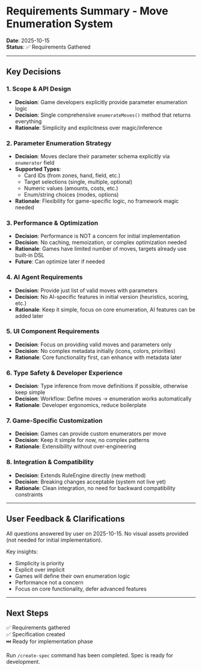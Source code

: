 # Requirements Summary - Move Enumeration System

**Date**: 2025-10-15  
**Status**: ✅ Requirements Gathered

---

## Key Decisions

### 1. Scope & API Design
- **Decision**: Game developers explicitly provide parameter enumeration logic
- **Decision**: Single comprehensive `enumerateMoves()` method that returns everything
- **Rationale**: Simplicity and explicitness over magic/inference

### 2. Parameter Enumeration Strategy  
- **Decision**: Moves declare their parameter schema explicitly via `enumerator` field
- **Supported Types**:
  - Card IDs (from zones, hand, field, etc.)
  - Target selections (single, multiple, optional)
  - Numeric values (amounts, costs, etc.)
  - Enum/string choices (modes, options)
- **Rationale**: Flexibility for game-specific logic, no framework magic needed

### 3. Performance & Optimization
- **Decision**: Performance is NOT a concern for initial implementation
- **Decision**: No caching, memoization, or complex optimization needed
- **Rationale**: Games have limited number of moves, targets already use built-in DSL
- **Future**: Can optimize later if needed

### 4. AI Agent Requirements
- **Decision**: Provide just list of valid moves with parameters
- **Decision**: No AI-specific features in initial version (heuristics, scoring, etc.)
- **Rationale**: Keep it simple, focus on core enumeration, AI features can be added later

### 5. UI Component Requirements
- **Decision**: Focus on providing valid moves and parameters only
- **Decision**: No complex metadata initially (icons, colors, priorities)
- **Rationale**: Core functionality first, can enhance with metadata later

### 6. Type Safety & Developer Experience
- **Decision**: Type inference from move definitions if possible, otherwise keep simple
- **Decision**: Workflow: Define moves → enumeration works automatically
- **Rationale**: Developer ergonomics, reduce boilerplate

### 7. Game-Specific Customization
- **Decision**: Games can provide custom enumerators per move
- **Decision**: Keep it simple for now, no complex patterns
- **Rationale**: Extensibility without over-engineering

### 8. Integration & Compatibility
- **Decision**: Extends RuleEngine directly (new method)
- **Decision**: Breaking changes acceptable (system not live yet)
- **Rationale**: Clean integration, no need for backward compatibility constraints

---

## User Feedback & Clarifications

All questions answered by user on 2025-10-15. No visual assets provided (not needed for initial implementation).

Key insights:
- Simplicity is priority
- Explicit over implicit
- Games will define their own enumeration logic
- Performance not a concern
- Focus on core functionality, defer advanced features

---

## Next Steps

✅ Requirements gathered  
✅ Specification created  
⏭️ Ready for implementation phase

Run `/create-spec` command has been completed. Spec is ready for development.


